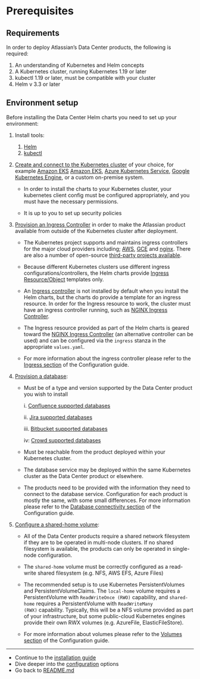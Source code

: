 # Prerequisites 
## Requirements 

In order to deploy Atlassian’s Data Center products, the following is required:
1. An understanding of Kubernetes and Helm concepts
2. A Kubernetes cluster, running Kubernetes 1.19 or later
3. kubectl 1.19 or later, must be compatible with your cluster
4. Helm v 3.3 or later

## Environment setup 

Before installing the Data Center Helm charts you need to set up your environment:

1. Install tools: 
   1. [Helm](https://helm.sh/docs/intro/install/)
   2. [kubectl](https://kubernetes.io/docs/tasks/tools/)
2. [Create and connect to the Kubernetes cluster](examples/cluster/CLOUD_PROVIDERS.md) of your choice, for example   <a href="https://aws.amazon.com/eks/" title="Amazon EKS">Amazon EKS</a> [Amazon EKS](https://aws.amazon.com/eks/), [Azure Kubernetes Service](https://azure.microsoft.com/en-au/services/kubernetes-service/), [Google Kubernetes Engine](https://cloud.google.com/kubernetes-engine), or a custom on-premise system.
   * In order to install the charts to your Kubernetes cluster, your kubernetes client config must be configured appropriately, and you must have the necessary permissions.

   * It is up to you to set up security policies
   
3. [Provision an Ingress Controller](examples/ingress/CONTROLLERS.md) in order to make the Atlassian product available from outside of the Kubernetes cluster after deployment. 

   * The Kubernetes project supports and maintains ingress controllers for the major cloud providers including; [AWS](https://github.com/kubernetes-sigs/aws-load-balancer-controller#readme), [GCE](https://github.com/kubernetes/ingress-gce/blob/master/README.md#readme) and [nginx](https://github.com/kubernetes/ingress-nginx/blob/master/README.md#readme). There are also a number of open-source [third-party projects available](https://kubernetes.io/docs/concepts/services-networking/ingress-controllers/).

   * Because different Kubernetes clusters use different ingress configurations/controllers, the Helm charts provide [Ingress Resource/Object](https://kubernetes.io/docs/concepts/services-networking/ingress/) templates only.

   * An [Ingress controller](https://kubernetes.io/docs/concepts/services-networking/ingress/) is not installed by default when you install the Helm charts, but the charts do provide a template for an ingress resource. In order for the Ingress resource to work, the cluster must have an ingress controller running, such as [NGINX Ingress Controller](https://kubernetes.github.io/ingress-nginx/deploy/). 

   * The Ingress resource provided as part of the Helm charts is geared toward the [NGINX Ingress Controller](https://kubernetes.github.io/ingress-nginx/) (an alternative controller can be used) and can be configured via the `ingress` stanza in the appropriate `values.yaml`. 

   * For more information about the ingress controller please refer to the [Ingress section](CONFIGURATION.md#Ingress) of the Configuration guide.

4. [Provision a database](examples/database/CLOUD_PROVIDERS.md):

   * Must be of a type and version supported by the Data Center product you wish to install

      i. [Confluence supported databases](https://confluence.atlassian.com/doc/supported-platforms-207488198.html#SupportedPlatforms-Databases)
      
      ii. [Jira supported databases](https://confluence.atlassian.com/adminjiraserver/supported-platforms-938846830.html#Supportedplatforms-Databases)
      
      iii. [Bitbucket supported databases](https://confluence.atlassian.com/bitbucketserver/supported-platforms-776640981.html#Supportedplatforms-databasesDatabases)
   
      iv: [Crowd supported databases](https://confluence.atlassian.com/crowd/supported-platforms-191851.html#SupportedPlatforms-Databases)

   * Must be reachable from the product deployed within your Kubernetes cluster. 

   * The database service may be deployed within the same Kubernetes cluster as the Data Center product or elsewhere.

   * The products need to be provided with the information they need to connect to the database service. Configuration for each product is mostly the same, with some small differences. For more information please refer to the [Database connectivity section](CONFIGURATION.md#database-connectivity) of the Configuration guide.

5. [Configure a shared-home volume](examples/storage/STORAGE.md):

   * All of the Data Center products require a shared network filesystem if they are to be operated in multi-node clusters. If no shared filesystem is available, the products can only be operated in single-node configuration.

   * The `shared-home` volume must be correctly configured as a read-write shared filesystem (e.g. NFS, AWS EFS, Azure Files)

   * The recommended setup is to use Kubernetes PersistentVolumes and PersistentVolumeClaims. The `local-home` volume requires a PersistentVolume with `ReadWriteOnce (RWO)` capability, and `shared-home` requires a PersistentVolume with `ReadWriteMany (RWX)` capability. Typically, this will be a NFS volume provided as part of your infrastructure, but some public-cloud Kubernetes engines provide their own RWX volumes (e.g. AzureFile, ElasticFileStore). 

   * For more information about volumes please refer to the [Volumes section](CONFIGURATION.md#Volumes) of the Configuration guide. 

***
* Continue to the [installation guide](INSTALLATION.md)
* Dive deeper into the [configuration](CONFIGURATION.md) options
* Go back to [README.md](../README.md)
